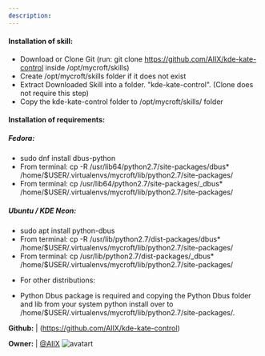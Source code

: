 ```yaml
---
description: 
---
```

#### Installation of skill:
* Download or Clone Git (run: git clone https://github.com/AIIX/kde-kate-control inside /opt/mycroft/skills)
* Create /opt/mycroft/skills folder if it does not exist
* Extract Downloaded Skill into a folder. "kde-kate-control". (Clone does not require this step)
* Copy the kde-kate-control folder to /opt/mycroft/skills/ folder

#### Installation of requirements:
##### Fedora:
- sudo dnf install dbus-python
- From terminal: cp -R /usr/lib64/python2.7/site-packages/dbus* /home/$USER/.virtualenvs/mycroft/lib/python2.7/site-packages/
- From terminal: cp /usr/lib64/python2.7/site-packages/_dbus* /home/$USER/.virtualenvs/mycroft/lib/python2.7/site-packages/

##### Ubuntu / KDE Neon:
- sudo apt install python-dbus
- From terminal: cp -R /usr/lib/python2.7/dist-packages/dbus* /home/$USER/.virtualenvs/mycroft/lib/python2.7/site-packages/
- From terminal: cp /usr/lib/python2.7/dist-packages/_dbus* /home/$USER/.virtualenvs/mycroft/lib/python2.7/site-packages/

* For other distributions:
- Python Dbus package is required and copying the Python Dbus folder and lib from your system python install over to /home/$USER/.virtualenvs/mycroft/lib/python2.7/site-packages/.

**Github:** | (https://github.com/AIIX/kde-kate-control)

**Owner:** | [@AIIX](https://github.com/AIIX) ![avatart](https://avatars3.githubusercontent.com/u/19663666?v=4)

